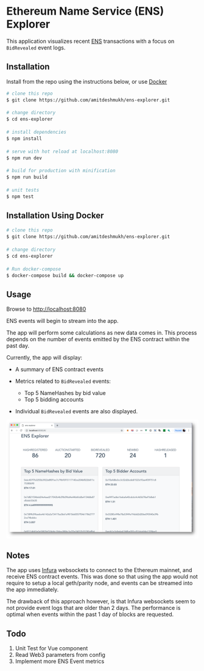 # Ethereum Name Service (ENS) Explorer

This application visualizes recent [ENS](https://ens.domains/) transactions with a focus on `BidRevealed` event logs.

## Installation
Install from the repo using the instructions below, or use [Docker](https://www.docker.com/)

```bash
# clone this repo
$ git clone https://github.com/amitdeshmukh/ens-explorer.git

# change directory
$ cd ens-explorer

# install dependencies
$ npm install

# serve with hot reload at localhost:8080
$ npm run dev

# build for production with minification
$ npm run build

# unit tests
$ npm test

```

## Installation Using Docker

```bash
# clone this repo
$ git clone https://github.com/amitdeshmukh/ens-explorer.git

# change directory
$ cd ens-explorer

# Run docker-compose
$ docker-compose build && docker-compose up

```

## Usage

Browse to [http://localhost:8080](http://localhost:8080)

ENS events will begin to stream into the app.

The app will perform some calculations as new data comes in. This process depends on the number of events emitted by the ENS contract within the past day.

Currently, the app will display:
- A summary of ENS contract events

- Metrics related to `BidRevealed` events:
  - Top 5 NameHashes by bid value
  - Top 5 bidding accounts

- Individual `BidRevealed` events are also displayed.


![Screenshot](src/assets/ens-explorer.png)

## Notes

The app uses [Infura](https://infura.io/) websockets to connect to the Ethereum mainnet, and receive ENS contract events. This was done so that using the app would not require to setup a  local geth/parity node, and events can be streamed into the app immediately.

The drawback of this approach however, is that Infura websockets seem to not provide event logs that are older than 2 days. The performance is optimal when events within the past 1 day of blocks are requested.

## Todo

1. Unit Test for Vue component
2. Read Web3 parameters from config
3. Implement more ENS Event metrics
